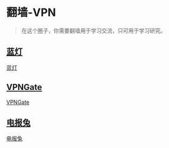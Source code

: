 # 翻墙-VPN

> 在这个圈子，你需要翻墙用于学习交流，只可用于学习研究。

## [蓝灯](https://github.com/getlantern/lantern)

[蓝灯](https://github.com/getlantern/lantern)

## [VPNGate](https://www.vpngate.net/)

[VPNGate](https://www.vpngate.net/)

## [电报兔](https://www.btok.com/)

[电报兔](https://www.btok.com/)